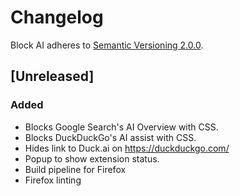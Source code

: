 # Changelog

Block AI adheres to [Semantic Versioning 2.0.0](https://semver.org/spec/v2.0.0.html).

## [Unreleased]

### Added

- Blocks Google Search's AI Overview with CSS.
- Blocks DuckDuckGo's AI assist with CSS.
- Hides link to Duck.ai on <https://duckduckgo.com/>
- Popup to show extension status.
- Build pipeline for Firefox
- Firefox linting